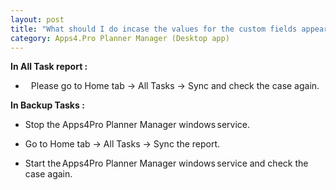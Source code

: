 ```yaml
---
layout: post
title: "What should I do incase the values for the custom fields appear as N/A?"
category: Apps4.Pro Planner Manager (Desktop app)
---
```


**In All Task report :** 

-       Please go to Home tab -> All Tasks -> Sync and check the case again. 

**In Backup Tasks :**

-    Stop the Apps4Pro Planner Manager windows service. 

-    Go to Home tab -> All Tasks -> Sync the report. 
     
-   Start the Apps4Pro Planner Manager windows service and check the case again. 

 
